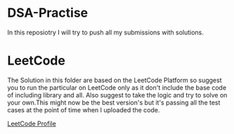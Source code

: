 # DSA-Practise
In this reposiotry I will try to push all my submissions with solutions.

# LeetCode 
The Solution in this folder are based on the LeetCode Platform so suggest you to run the particular on LeetCode only as it don't include the base code of including library and all. Also suggest to take the logic and try to solve on your own.This might now be the best version's but it's passing all the test cases at the point of time when I uploaded the code.

[LeetCode Profile](https://leetcode.com/rohankulkarni25/)